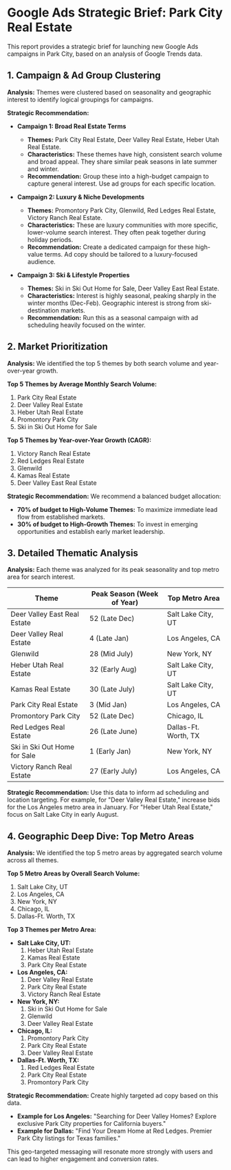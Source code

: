 # Google Ads Strategic Brief: Park City Real Estate

This report provides a strategic brief for launching new Google Ads campaigns in Park City, based on an analysis of Google Trends data.

## 1. Campaign & Ad Group Clustering

**Analysis:** Themes were clustered based on seasonality and geographic interest to identify logical groupings for campaigns.

**Strategic Recommendation:**

*   **Campaign 1: Broad Real Estate Terms**
    *   **Themes:** Park City Real Estate, Deer Valley Real Estate, Heber Utah Real Estate.
    *   **Characteristics:** These themes have high, consistent search volume and broad appeal. They share similar peak seasons in late summer and winter.
    *   **Recommendation:** Group these into a high-budget campaign to capture general interest. Use ad groups for each specific location.

*   **Campaign 2: Luxury & Niche Developments**
    *   **Themes:** Promontory Park City, Glenwild, Red Ledges Real Estate, Victory Ranch Real Estate.
    *   **Characteristics:** These are luxury communities with more specific, lower-volume search interest. They often peak together during holiday periods.
    *   **Recommendation:** Create a dedicated campaign for these high-value terms. Ad copy should be tailored to a luxury-focused audience.

*   **Campaign 3: Ski & Lifestyle Properties**
    *   **Themes:** Ski in Ski Out Home for Sale, Deer Valley East Real Estate.
    *   **Characteristics:** Interest is highly seasonal, peaking sharply in the winter months (Dec-Feb). Geographic interest is strong from ski-destination markets.
    *   **Recommendation:** Run this as a seasonal campaign with ad scheduling heavily focused on the winter.

## 2. Market Prioritization

**Analysis:** We identified the top 5 themes by both search volume and year-over-year growth.

**Top 5 Themes by Average Monthly Search Volume:**
1.  Park City Real Estate
2.  Deer Valley Real Estate
3.  Heber Utah Real Estate
4.  Promontory Park City
5.  Ski in Ski Out Home for Sale

**Top 5 Themes by Year-over-Year Growth (CAGR):**
1.  Victory Ranch Real Estate
2.  Red Ledges Real Estate
3.  Glenwild
4.  Kamas Real Estate
5.  Deer Valley East Real Estate

**Strategic Recommendation:**
We recommend a balanced budget allocation:
*   **70% of budget to High-Volume Themes:** To maximize immediate lead flow from established markets.
*   **30% of budget to High-Growth Themes:** To invest in emerging opportunities and establish early market leadership.

## 3. Detailed Thematic Analysis

**Analysis:** Each theme was analyzed for its peak seasonality and top metro area for search interest.

| Theme                           | Peak Season (Week of Year) | Top Metro Area         |
| ------------------------------- | -------------------------- | ---------------------- |
| Deer Valley East Real Estate    | 52 (Late Dec)              | Salt Lake City, UT     |
| Deer Valley Real Estate         | 4 (Late Jan)               | Los Angeles, CA        |
| Glenwild                        | 28 (Mid July)              | New York, NY           |
| Heber Utah Real Estate          | 32 (Early Aug)             | Salt Lake City, UT     |
| Kamas Real Estate               | 30 (Late July)             | Salt Lake City, UT     |
| Park City Real Estate           | 3 (Mid Jan)                | Los Angeles, CA        |
| Promontory Park City            | 52 (Late Dec)              | Chicago, IL            |
| Red Ledges Real Estate          | 26 (Late June)             | Dallas-Ft. Worth, TX   |
| Ski in Ski Out Home for Sale    | 1 (Early Jan)              | New York, NY           |
| Victory Ranch Real Estate       | 27 (Early July)            | Los Angeles, CA        |

**Strategic Recommendation:**
Use this data to inform ad scheduling and location targeting. For example, for "Deer Valley Real Estate," increase bids for the Los Angeles metro area in January. For "Heber Utah Real Estate," focus on Salt Lake City in early August.

## 4. Geographic Deep Dive: Top Metro Areas

**Analysis:** We identified the top 5 metro areas by aggregated search volume across all themes.

**Top 5 Metro Areas by Overall Search Volume:**
1.  Salt Lake City, UT
2.  Los Angeles, CA
3.  New York, NY
4.  Chicago, IL
5.  Dallas-Ft. Worth, TX

**Top 3 Themes per Metro Area:**

*   **Salt Lake City, UT:**
    1.  Heber Utah Real Estate
    2.  Kamas Real Estate
    3.  Park City Real Estate
*   **Los Angeles, CA:**
    1.  Deer Valley Real Estate
    2.  Park City Real Estate
    3.  Victory Ranch Real Estate
*   **New York, NY:**
    1.  Ski in Ski Out Home for Sale
    2.  Glenwild
    3.  Deer Valley Real Estate
*   **Chicago, IL:**
    1.  Promontory Park City
    2.  Park City Real Estate
    3.  Deer Valley Real Estate
*   **Dallas-Ft. Worth, TX:**
    1.  Red Ledges Real Estate
    2.  Park City Real Estate
    3.  Promontory Park City

**Strategic Recommendation:**
Create highly targeted ad copy based on this data.
*   **Example for Los Angeles:** "Searching for Deer Valley Homes? Explore exclusive Park City properties for California buyers."
*   **Example for Dallas:** "Find Your Dream Home at Red Ledges. Premier Park City listings for Texas families."

This geo-targeted messaging will resonate more strongly with users and can lead to higher engagement and conversion rates.
